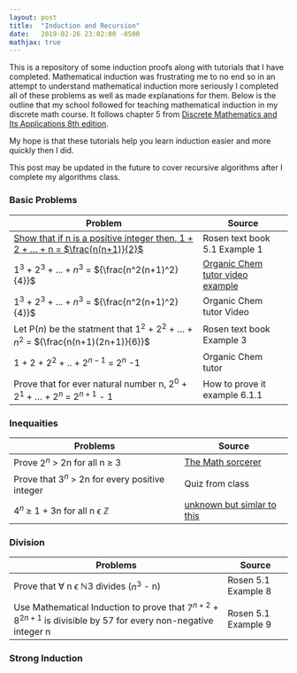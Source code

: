 ```yaml
---
layout: post
title:  "Induction and Recursion"
date:   2019-02-26 23:02:00 -0500
mathjax: true
---
```


This is a repository of some induction proofs along with tutorials that I have completed. Mathematical induction was frustrating me to no end so in an attempt to understand mathematical induction more seriously I completed all of these problems as well as made explanations for them. Below is the outline that my school followed for teaching mathematical induction in my discrete math course. It follows chapter 5 from [Discrete Mathematics and Its Applications 8th edition](http://www2.fiit.stuba.sk/~kvasnicka/Mathematics%20for%20Informatics/Rosen_Discrete_Mathematics_and_Its_Applications_7th_Edition.pdf).

My hope is that these tutorials help you learn induction easier and more quickly then I did.

This post may be updated in the future to cover recursive algorithms after I complete my algorithms class.


### Basic Problems

| Problem                                                      | Source                                                       |
| ------------------------------------------------------------ | ------------------------------------------------------------ |
| [Show that if n is a positive integer then, 1 + 2 + … + n = $\frac{n(n+1)}{2}$](https://www.youtube.com/watch?v=4Qw9sc5kgvA&t=786s) | Rosen text book 5.1 Example 1|
| $1^3$ + ​$2^3​$ + ... + ​$n^3​$ = ​${\frac{n^2(n+1)^2}{4}}​$       | [Organic Chem tutor video example](https://www.youtube.com/watch?v=tHNVX3e9zd0)|
| $1^3$ + $2^3​$ + ... + $n^3​$ = ${\frac{n^2(n+1)^2}{4}}​$       | Organic Chem tutor Video|
| Let $\mathrm{P}(n)$ be the statment that $1^2$ + $2^2$ + … + $n^2$ = ${\frac{n(n+1)(2n+1)}{6}}$ | Rosen text book Example 3|
| 1 + 2 + $2^2$ + .. + $2^{n-1}$ = $2^n$ -1                    | Organic Chem tutor|
| Prove that for ever natural number n,  $2^0$ + $2^1$ + … + $2^n$ = $2^{n+1}$ - 1 | How to prove it example 6.1.1|



### Inequaities

| Problems                                              | Source                                                       |
| ----------------------------------------------------- | ------------------------------------------------------------ |
| Prove $2^n$ > 2n for all n $\geq$ 3                   | [The Math sorcerer](https://www.youtube.com/watch?v=g0EFrCYgl5s&t=266s) |
| Prove that $3^n$ > 2n for every positive integer      | Quiz from class                                              |
| $4^n$ $\geq$ 1 + 3n for all n $\epsilon$ $\mathbb{Z}$ | [unknown but simlar to this](\mathbb{N}$)                    |



### Division

| Problems                                                     | Source              |
| ------------------------------------------------------------ | ------------------- |
| Prove that $\forall$ n $\epsilon​$ $\mathbb{N}​$   3 divides ($n^3​$ - n) | Rosen 5.1 Example 8 |
| Use Mathematical Induction to prove that $7^{n+2}$ + $8^{2n+1}$ is divisible by 57 for every non-negative integer n | Rosen 5.1 Example 9 |





### Strong Induction

